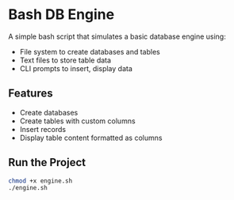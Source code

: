 # Bash DB Engine 

A simple bash script that simulates a basic database engine using:

- File system to create databases and tables
- Text files to store table data
- CLI prompts to insert, display data

## Features

- Create databases
- Create tables with custom columns
- Insert records
- Display table content formatted as columns

## Run the Project

```bash
chmod +x engine.sh
./engine.sh
